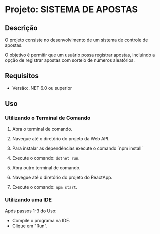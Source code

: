 # Projeto: SISTEMA DE APOSTAS

## Descrição
O projeto consiste no desenvolvimento de um sistema de controle de apostas.

O objetivo é permitir que um usuário possa registrar apostas, incluindo a opção de registrar apostas com sorteio de números aleatórios.

## Requisitos
- Versão: .NET 6.0 ou superior


## Uso
### Utilizando o Terminal de Comando

1. Abra o terminal de comando.
2. Navegue até o diretório do projeto da Web API.
3. Para instalar as dependências execute o comando `npm install´ 
4. Execute o comando: `dotnet run`.

5. Abra outro terminal de comando.
6. Navegue até o diretório do projeto do ReactApp.
7. Execute o comando: `npm start`.

### Utilizando uma IDE
 Após passos 1-3 do Uso:
- Compile o programa na IDE.
- Clique em "Run".
